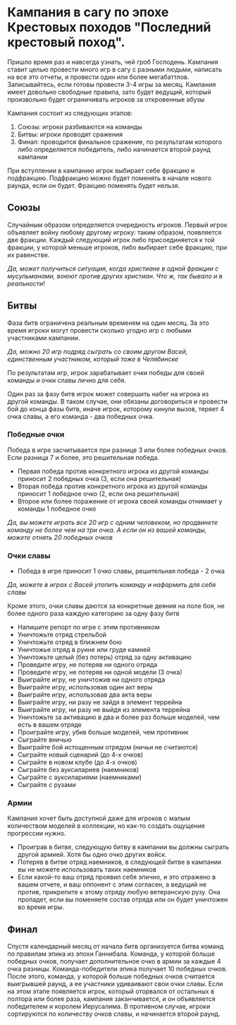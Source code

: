 # Кампания в сагу по эпохе Крестовых походов "Последний крестовый поход".

Пришло время раз и навсегда узнать, чей гроб Господень.
Кампания ставит целью провести много игр в сагу с разными людьми, написать на все это отчеты, и провести один или более мегабаттлов. Записывайтесь, если готовы провести 3-4 игры за месяц.
Кампания имеет довольно свободные правила, зато будет ведущий, который произвольно будет ограничивать игроков за откровенные абузы

Кампания состоит из следующих этапов:

1. Союзы: игроки разбиваются на команды
2. Битвы: игроки проводят сражения
3. Финал: проводится финальное сражение, по результатам которого либо определяется победитель, либо начинается второй раунд кампании

При вступлении в кампанию игрок выбирает себе фракцию и подфракцию. Подфракцию можно будет поменять в начале нового раунда, если он будет. Фракцию поменять будет нельзя.

## Союзы

Случайным образом определяется очередность игроков. Первый игрок объявляет войну любому другому игроку: таким образом, появляется две фракции. Каждый следующий игрок либо присоединяется к той фракции, у которой меньше игроков, либо выбирает себе фракцию, при их равенстве.

_Да, может получиться ситуация, когда христиане в одной фракции с мусульманами, воюют против других христиан. Что ж, так бывало и в реальности!_

## Битвы

Фаза битв ограничена реальным временем на один месяц. За это время игроки могут провести сколько угодно игр с любыми участниками кампании.

_Да, можно 20 игр подряд сыграть со своим другом Васей, единственным участником, который тоже в Челябинске_

По результатам игр, игрок зарабатывает очки победы для своей команды и очки славы лично для себя.

Один раз за фазу битв игрок может совершить набег на игрока из другой команды. В таком случае, они обязаны договориться и провести бой до конца фазы битв, иначе игрок, которому кинули вызов, теряет 4 очка славы, а его команда - два победных очка.

### Победные очки

Победа в игре засчитывается при разнице 3 или более победных очков. Если разница 7 и более, это решительная победа.

- Первая победа против конкретного игрока из другой команды приносит 2 победных очка (3, если она решительная)
- Вторая победа против конкретного игрока из другой команды приносит 1 победное очко (2, если она решительная)
- Второе или более поражение от игрока своей команды отнимает у команды 1 победное очко

_Да, вы можете играть все 20 игр с одним человеком, но продвинете команду не более чем на три очка. А если он из вашей команды, можете отнять 20 победных очков_

### Очки славы

- Победа в игре приносит 1 очко славы, решительная победа - 2 очка

_Да, можете в играх с Васей утопить команду и нафармить для себя славы_

Кроме этого, очки славы даются за конкретные деяния на поле боя, не более одного раза каждую категорию за одну фазу битв

- Напишите репорт по игре с этим противником
- Уничтожьте отряд стрельбой
- Уничтожьте отряд в ближнем бою
- Уничтожье отряд в руине или груде камней
- Уничтожьте целый (без потерь) отряд за одну активацию
- Проведите игру, не потеряв ни одного отряда
- Проведите игру, не потеряв ни одной модели (3 очка)
- Выиграйте игру, не уничтожив ни одного отряда
- Выиграйте игру, использовав один акт веры
- Выиграйте игру, использовав два акта веры
- Выиграйте игру, ни разу не зайдя в элемент террейна
- Выиграйте игру, ни разу не выйдя из элемента террейна
- Уничтожьте за активацию в два и более раз больше моделей, чем есть в вашем отряде
- Проиграйте игру, убив больше моделей, чем противник
- Сыграйте вничью
- Выиграйте бой истощенным отрядом (ничьи не считаются)
- Сыграйте новый сценарий (до 4-х очков)
- Сыграйте в новом клубе (до 4-х очков)
- Сыграйте без ауксилариев (наемников)
- Сыграйте с ауксилариями (наемниками)
- Сыграйте с рузами

### Армии

Кампания хочет быть доступной даже для игроков с малым количеством моделей в коллекции, но как-то создать ощущение прогрессии нужно.

- Проиграв в битве, следующую битву в кампании вы должны сыграть другой армией. Хотя бы одно очко других войск.
- Потеряв в битве отряд наемников, в следующей битве в кампании вы не можете использовать таких наемников
- Если какой-то ваш отряд проявил себя эпично, и это отражено в вашем отчете, и ваш оппонент с этим согласен, а ведущий не против, прикрепите к этому отряду любую ветеранскую рузу. Она пропадет, если вы поменяете состав отряда или он будет уничтожен во время игры.

## Финал

Спустя календарный месяц от начала битв организуется битва команд по правилам эпика из эпохи Ганнибала.
Команда, у которой больше победных очков, получает дополнительное очко в армии за каждые 4 очка разницы.
Команда-победители эпика получает 10 победных очков.
После этого, команда, у которой больше победных очков считается выигрывшей раунд, а ее участники удиваивают свои очки славы. Если на этом этапе появляется игрок, который оторвался от остальных в полтора или более раза, кампания заканчивается, и он объявляется победителем и королем Иерусалима. В противном случае, игроки сортируются по количеству очков славы, и начинается второй раунд.
